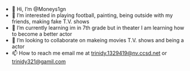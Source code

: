 - 👋 Hi, I’m @Moneys1gn
- 👀 I’m interested in playing football, painting, being outside with my friends, making fake T.V. shows 
- 🌱 I’m currently learning im in 7th grade but in theater I am learning how to become a better actor 
- 💞️ I’m looking to collaborate on makeing movies T.V. shows and being a actor 
- 📫 How to reach me  email me at trinidy.1329419@nv.ccsd.net or trinidy321@gamil.com

<!---
Moneys1gn/Moneys1gn is a ✨ special ✨ repository because its `README.md` (this file) appears on your GitHub profile.
You can click the Preview link to take a look at your changes.
--->

